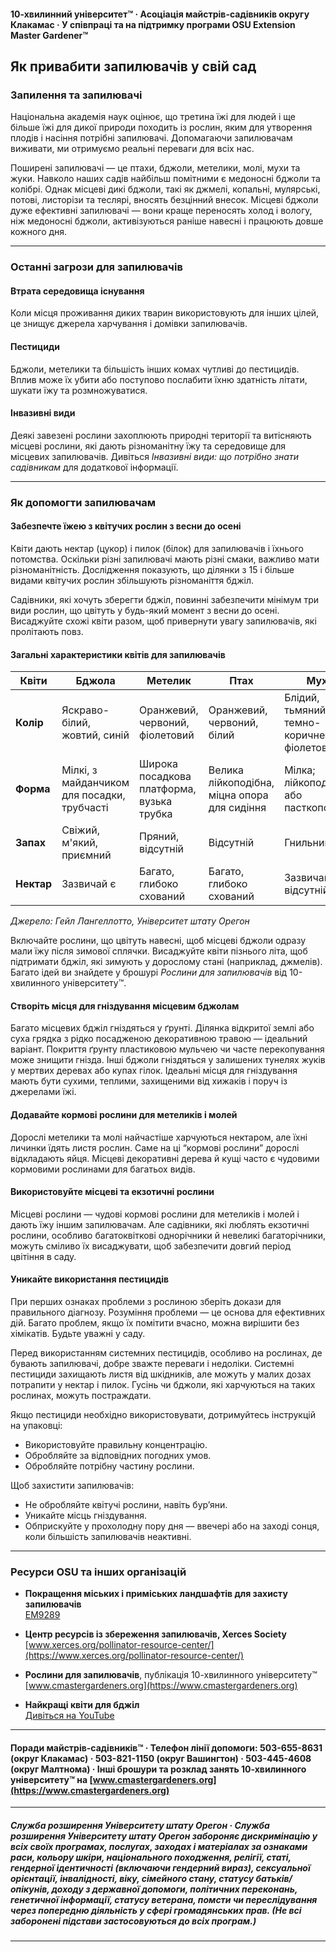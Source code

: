#### 10-хвилинний університет™ · Асоціація майстрів-садівників округу Клакамас · У співпраці та на підтримку програми OSU Extension Master Gardener™

## Як привабити запилювачів у свій сад

### Запилення та запилювачі

Національна академія наук оцінює, що третина їжі для людей і ще більше їжі для дикої природи походить із рослин, яким для утворення плодів і насіння потрібні запилювачі. Допомагаючи запилювачам виживати, ми отримуємо реальні переваги для всіх нас.

Поширені запилювачі — це птахи, бджоли, метелики, молі, мухи та жуки. Навколо наших садів найбільш помітними є медоносні бджоли та колібрі. Однак місцеві дикі бджоли, такі як джмелі, копальні, мулярські, потові, листорізи та теслярі, вносять безцінний внесок. Місцеві бджоли дуже ефективні запилювачі — вони краще переносять холод і вологу, ніж медоносні бджоли, активізуються раніше навесні і працюють довше кожного дня.

---

### Останні загрози для запилювачів

#### Втрата середовища існування

Коли місця проживання диких тварин використовують для інших цілей, це знищує джерела харчування і домівки запилювачів.

#### Пестициди

Бджоли, метелики та більшість інших комах чутливі до пестицидів. Вплив може їх убити або поступово послабити їхню здатність літати, шукати їжу та розмножуватися.

#### Інвазивні види

Деякі завезені рослини захоплюють природні території та витісняють місцеві рослини, які дають різноманітну їжу та середовище для місцевих запилювачів. Дивіться *Інвазивні види: що потрібно знати садівникам* для додаткової інформації.

---

### Як допомогти запилювачам

#### Забезпечте їжею з квітучих рослин з весни до осені

Квіти дають нектар (цукор) і пилок (білок) для запилювачів і їхнього потомства. Оскільки різні запилювачі мають різні смаки, важливо мати різноманітність. Дослідження показують, що ділянки з 15 і більше видами квітучих рослин збільшують різноманіття бджіл.

Садівники, які хочуть зберегти бджіл, повинні забезпечити мінімум три види рослин, що цвітуть у будь-який момент з весни до осені. Висаджуйте схожі квіти разом, щоб привернути увагу запилювачів, які пролітають повз.

#### Загальні характеристики квітів для запилювачів

| Квіти         | Бджола                            | Метелик                 | Птах                         | Муха                                   |
|---------------|-----------------------------------|-------------------------|------------------------------|----------------------------------------|
| **Колір**     | Яскраво-білий, жовтий, синій      | Оранжевий, червоний, фіолетовий | Оранжевий, червоний, білий   | Блідий, тьмяний, темно-коричневий, фіолетовий |
| **Форма**     | Мілкі, з майданчиком для посадки, трубчасті | Широка посадкова платформа, вузька трубка | Велика лійкоподібна, міцна опора для сидіння | Мілка; лійкоподібна або пасткоподібна         |
| **Запах**     | Свіжий, м'який, приємний          | Пряний, відсутній       | Відсутній                    | Гнильний                                |
| **Нектар**    | Зазвичай є                        | Багато, глибоко схований| Багато, глибоко схований     | Зазвичай відсутній                      |

*Джерело: Гейл Лангеллотто, Університет штату Орегон*

Включайте рослини, що цвітуть навесні, щоб місцеві бджоли одразу мали їжу після зимової сплячки. Висаджуйте квіти пізнього літа, щоб підтримати бджіл, які зимують у дорослому стані (наприклад, джмелів). Багато ідей ви знайдете у брошурі *Рослини для запилювачів* від 10-хвилинного університету™.

#### Створіть місця для гніздування місцевим бджолам

Багато місцевих бджіл гніздяться у ґрунті. Ділянка відкритої землі або суха грядка з рідко посадженою декоративною травою — ідеальний варіант. Покриття ґрунту пластиковою мульчею чи часте перекопування може знищити гнізда. Інші бджоли гніздяться у залишених тунелях жуків у мертвих деревах або купах гілок. Ідеальні місця для гніздування мають бути сухими, теплими, захищеними від хижаків і поруч із джерелами їжі.

#### Додавайте кормові рослини для метеликів і молей

Дорослі метелики та молі найчастіше харчуються нектаром, але їхні личинки їдять листя рослин. Саме на ці “кормові рослини” дорослі відкладають яйця. Місцеві декоративні дерева й кущі часто є чудовими кормовими рослинами для багатьох видів.

#### Використовуйте місцеві та екзотичні рослини

Місцеві рослини — чудові кормові рослини для метеликів і молей і дають їжу іншим запилювачам. Але садівники, які люблять екзотичні рослини, особливо багатоквіткові однорічники й невеликі багаторічники, можуть сміливо їх висаджувати, щоб забезпечити довгий період цвітіння в саду.

#### Уникайте використання пестицидів

При перших ознаках проблеми з рослиною зберіть докази для правильного діагнозу. Розуміння проблеми — це основа для ефективних дій. Багато проблем, якщо їх помітити вчасно, можна вирішити без хімікатів. Будьте уважні у саду.

Перед використанням системних пестицидів, особливо на рослинах, де бувають запилювачі, добре зважте переваги і недоліки. Системні пестициди захищають листя від шкідників, але можуть у малих дозах потрапити у нектар і пилок. Гусінь чи бджоли, які харчуються на таких рослинах, можуть постраждати.

Якщо пестициди необхідно використовувати, дотримуйтесь інструкцій на упаковці:

- Використовуйте правильну концентрацію.
- Обробляйте за відповідних погодних умов.
- Обробляйте потрібну частину рослини.

Щоб захистити запилювачів:

- Не обробляйте квітучі рослини, навіть бур’яни.
- Уникайте місць гніздування.
- Обприскуйте у прохолодну пору дня — ввечері або на заході сонця, коли більшість запилювачів неактивні.

---

### Ресурси OSU та інших організацій

- **Покращення міських і приміських ландшафтів для захисту запилювачів**  
  [EM9289](https://catalog.extension.oregonstate.edu/em9289)

- **Центр ресурсів із збереження запилювачів, Xerces Society**  
  [www.xerces.org/pollinator-resource-center/](https://www.xerces.org/pollinator-resource-center/)

- **Рослини для запилювачів**, публікація 10-хвилинного університету™  
  [www.cmastergardeners.org](https://www.cmastergardeners.org)

- **Найкращі квіти для бджіл**  
  [Дивіться на YouTube](https://www.youtube.com/watch?v=2MOZqV4yk58&feature=youtu.be)

---

#### Поради майстрів-садівників™ · Телефон лінії допомоги: 503-655-8631 (округ Клакамас) · 503-821-1150 (округ Вашингтон) · 503-445-4608 (округ Малтнома) · Інші брошури та розклад занять 10-хвилинного університету™ на [www.cmastergardeners.org](https://www.cmastergardeners.org)

---

##### Служба розширення Університету штату Орегон · Служба розширення Університету штату Орегон забороняє дискримінацію у всіх своїх програмах, послугах, заходах і матеріалах за ознаками раси, кольору шкіри, національного походження, релігії, статі, гендерної ідентичності (включаючи гендерний вираз), сексуальної орієнтації, інвалідності, віку, сімейного стану, статусу батьків/опікунів, доходу з державної допомоги, політичних переконань, генетичної інформації, статусу ветерана, помсти чи переслідування через попередню діяльність у сфері громадянських прав. (Не всі заборонені підстави застосовуються до всіх програм.)
---